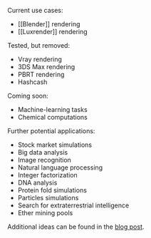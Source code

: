 Current use cases:

* [[Blender]] rendering
* [[Luxrender]] rendering

Tested, but removed:

* Vray rendering
* 3DS Max rendering
* PBRT rendering
* Hashcash 

Coming soon:
* Machine-learning tasks
* Chemical computations 

Further potential applications:
* Stock market simulations
* Big data analysis
* Image recognition 
* Natural language processing
* Integer factorization
* DNA analysis
* Protein fold simulations
* Particles simulations
* Search for extraterrestrial intelligence
* Ether mining pools

Additional ideas can be found in the [blog post](https://blog.golemproject.net/what-can-golem-do-for-you-503b2449767a).